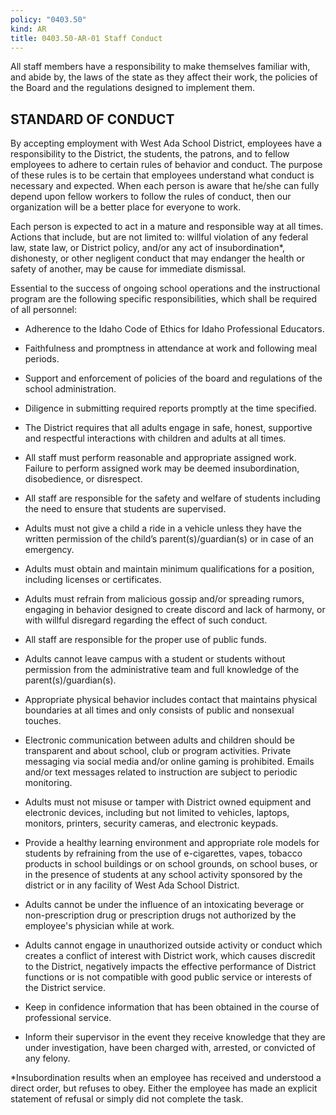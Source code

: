 ```yaml
---
policy: "0403.50"
kind: AR
title: 0403.50-AR-01 Staff Conduct
---
```


All staff members have a responsibility to make themselves familiar with, and abide by, the laws of the state as they affect their work, the policies of the Board and the regulations designed to implement them.

## STANDARD OF CONDUCT

By accepting employment with West Ada School District, employees have a responsibility to the District, the students, the patrons, and to fellow employees to adhere to certain rules of behavior and conduct. The purpose of these rules is to be certain that employees understand what conduct is necessary and expected. When each person is aware that he/she can fully depend upon fellow workers to follow the rules of conduct, then our organization will be a better place for everyone to work.

Each person is expected to act in a mature and responsible way at all times. Actions that include, but are not limited to: willful violation of any federal law, state law, or District policy, and/or any act of insubordination*, dishonesty, or other negligent conduct that may endanger the health or safety of another, may be cause for immediate dismissal.

Essential to the success of ongoing school operations and the instructional program are the following specific responsibilities, which shall be required of all personnel:

- Adherence to the Idaho Code of Ethics for Idaho Professional Educators.

- Faithfulness and promptness in attendance at work and following meal periods.

- Support and enforcement of policies of the board and regulations of the school administration.

- Diligence in submitting required reports promptly at the time specified.

- The District requires that all adults engage in safe, honest, supportive and respectful interactions with children and adults at all times.

- All staff must perform reasonable and appropriate assigned work. Failure to perform assigned work may be deemed insubordination, disobedience, or disrespect.

- All staff are responsible for the safety and welfare of students including the need to ensure that students are supervised.

- Adults must not give a child a ride in a vehicle unless they have the written permission of the child’s parent(s)/guardian(s) or in case of an emergency.

- Adults must obtain and maintain minimum qualifications for a position, including licenses or certificates.

- Adults must refrain from malicious gossip and/or spreading rumors, engaging in behavior designed to create discord and lack of harmony, or with willful disregard regarding the effect of such conduct.

- All staff are responsible for the proper use of public funds.

- Adults cannot leave campus with a student or students without permission from the administrative team and full knowledge of the parent(s)/guardian(s).

- Appropriate physical behavior includes contact that maintains physical boundaries at all times and only consists of public and nonsexual touches.

- Electronic communication between adults and children should be transparent and about school, club or program activities. Private messaging via social media and/or online gaming is prohibited. Emails and/or text messages related to instruction are subject to periodic monitoring. 

- Adults must not misuse or tamper with District owned equipment and electronic devices, including but not limited to vehicles, laptops, monitors, printers, security cameras, and electronic keypads.

- Provide a healthy learning environment and appropriate role models for students by refraining from the use of e-cigarettes, vapes, tobacco products in school buildings or on school grounds, on school buses, or in the presence of students at any school activity sponsored by the district or in any facility of West Ada School District.

- Adults cannot be under the influence of an intoxicating beverage or non-prescription drug or prescription drugs not authorized by the employee's physician while at work.

- Adults cannot engage in unauthorized outside activity or conduct which creates a conflict of interest with District work, which causes discredit to the District, negatively impacts the effective performance of District functions or is not compatible with good public service or interests of the District service.

- Keep in confidence information that has been obtained in the course of professional service.

- Inform their supervisor in the event they receive knowledge that they are under investigation, have been charged with, arrested, or convicted of any felony.

*Insubordination results when an employee has received and understood a direct order, but refuses to obey. Either the employee has made an explicit statement of refusal or simply did not complete the task.

